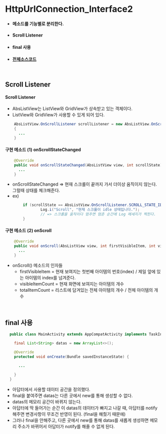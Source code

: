 # HttpUrlConnection_Interface2
- #### 메소드를 기능별로 분리한다.
- #### Scroll Listener
- #### final 사용

- **[전체소스코드](https://github.com/mdy0501/Study/blob/master/Android/Mini%20Project/HttpUrlConnection_Interface2/app/src/main/java/com/mdy/android/httpurlconnection_interface2/MainActivity.java)**

<br>


## Scroll Listener
#### Scroll Listener
- AbsListView는 ListView와 GridView가 상속받고 있는 객체이다.
- ListView와 GridView가 사용할 수 있게 되어 있다.
```java
    AbsListView.OnScrollListener scrollListener = new AbsListView.OnScrollListener()
    {
      ...
    }
```

#### 구현 메소드 (1) onScrollStateChanged
```java
    @Override
    public void onScrollStateChanged(AbsListView view, int scrollState) {
      ...
    }
```
- onScrollStateChanged => 현재 스크롤이 끝까지 가서 더이상 움직이지 않는다. 그럴때 상태를 체크해준다.
- ex)
```java
        if (scrollState == AbsListView.OnScrollListener.SCROLL_STATE_IDLE) {
                Log.i("Scroll", "현재 스크롤이 idle 상태입니다.");   
                // => 스크롤을 움직이다 멈추면 멈춘 순간에 Log 메세지가 찍힌다.
        }
```


#### 구현 메소드 (2) onScroll
```java
    @Override
    public void onScroll(AbsListView view, int firstVisibleItem, int visibleItemCount, int totalItemCount) {
      ...
    }
```
- onScroll() 메소드의 인자들
  - firstVisibleItem = 현재 보여지는 첫번째 아이템의 번호(index) / 제일 앞에 있는 아이템의 index를 넘겨준다.
  - visibleItemCount = 현재 화면에 보여지는 아이템의 개수
  - totalItemCount   = 리스트에 담겨있는 전체 아이템의 개수 / 전체 아이템의 개수

<br>


## final 사용

```java
  public class MainActivity extends AppCompatActivity implements TaskInterface, OnMapReadyCallback{

    final List<String> datas = new ArrayList<>();

    @Override
    protected void onCreate(Bundle savedInstanceState) {

      ...

    }
  }
```
- 아답터에서 사용할 데이터 공간을 정의했다.
- final을 붙여주면 datas는 다른 곳에서 new를 통해 생성할 수 없다.
- datas의 메모리 공간이 바뀌지 않는다.
- 아답터에 딱 들어가는 순간 이 datas의 데이터가 빠지고 나갈 때, 아답터를 notify해주면 변경사항이 무조건 반영이 된다. (final을 해줬기 때문에)
- 그러나 final을 안해주고, 다른 곳에서 new를 통해 datas를 새롭게 생성하면 메모리 주소가 바뀌어서 아답터가 notify를 해줄 수 없게 된다.

